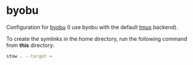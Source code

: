 # byobu

Configuration for [byobu](https://www.byobu.org/) (I use byobu with the default [tmux](https://github.com/tmux/tmux) backend).

To create the symlinks in the home directory, run the following command from **this** directory:

```sh
stow . --target ~
```
